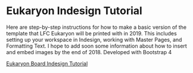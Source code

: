 # Eukaryon Indesign Tutorial
Here are step-by-step instructions for how to make a basic version of the template that LFC Eukaryon will be printed with in 2019. This includes setting up your workspace in Indesign, working with Master Pages, and Formatting Text. I hope to add soon some information about how to insert and embed images by the end of 2018. Developed with Bootstrap 4

[Eukaryon Board Indesign Tutorial](https://dragonflyer139.github.io/Eukaryon_Indesign_Tutorial/)
